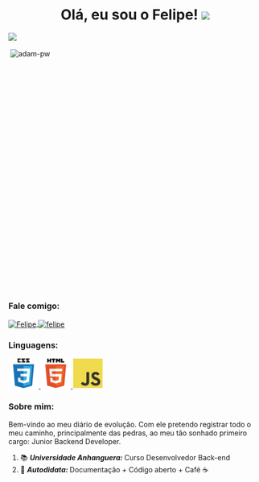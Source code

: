 <h1 align="center"> Olá, eu sou o Felipe! <img src="https://media.giphy.com/media/hvRJCLFzcasrR4ia7z/giphy.gif" width="40"> </h1>

<a align="right" href="https://github.com/DenverCoder1/readme-typing-svg"><img src="https://readme-typing-svg.herokuapp.com?lines=Bem-vindo+ao+perfil+de+um...;Apaixonado+por+tecnologia!;Autodidata+desde+os+11+anos!;e...+mas+não+menos+importante;Um+disciplinado+programador!"></a>

<p><img align="right" height="500" width="500" src="https://github.com/Adam-pw/Adam-pw/blob/main/animation_500_kxa883sd.gif" alt="adam-pw" /></p>

<h3 align="left">Fale comigo:</h3>
<a href="https://www.linkedin.com/in/felipe-rezende-485751245" target="blank"><img align="center"
      src="https://raw.githubusercontent.com/rahuldkjain/github-profile-readme-generator/master/src/images/icons/Social/linked-in-alt.svg"
      alt="Felipe" height="40" width="40" />
  <a href="https://www.instagram.com/felipe_rezende02/" target="blank"><img align="center"
      src="https://raw.githubusercontent.com/rahuldkjain/github-profile-readme-generator/master/src/images/icons/Social/instagram.svg"
      alt="felipe" height="40" width="40" /> </a>
      
<h3 align="left">Linguagens:</h3>
<p align="left"> 
<a href="https://www.w3schools.com/css/" target="_blank"
    rel="noreferrer"> <img
      src="https://raw.githubusercontent.com/devicons/devicon/master/icons/css3/css3-original-wordmark.svg" alt="css3"
      width="60" height="60" /> </a> <a href="https://www.w3.org/html/" target="_blank" rel="noreferrer"> <img
      src="https://raw.githubusercontent.com/devicons/devicon/master/icons/html5/html5-original-wordmark.svg"
      alt="html5" width="60" height="60" /> </a><a href="https://developer.mozilla.org/en-US/docs/Web/JavaScript" target="_blank"
    rel="noreferrer"> <img
      src="https://raw.githubusercontent.com/devicons/devicon/master/icons/javascript/javascript-original.svg"
      alt="javascript" width="60" height="60" /> </a> 

<h3> Sobre mim:</h3>
<p>
Bem-vindo ao meu diário de evolução. Com ele pretendo registrar todo o meu caminho, principalmente das pedras, ao meu tão sonhado primeiro cargo: Junior Backend Developer.
<ol>
<li>
📚 <b><i>Universidade Anhanguera: </b></i> Curso Desenvolvedor Back-end
<li>📖 <b><i> Autodidata: </b></i> Documentação + Código aberto + Café ☕
</p>

